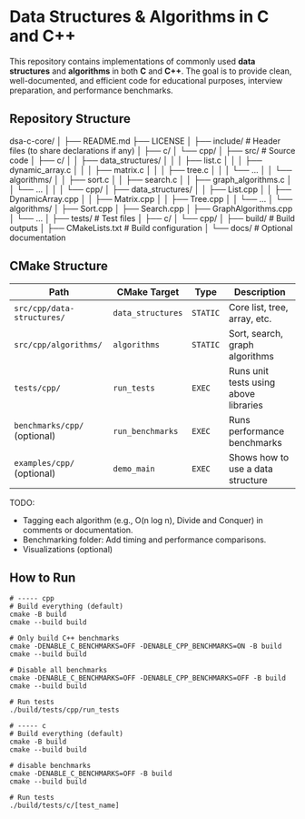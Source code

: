# Data Structures & Algorithms in C and C++

This repository contains implementations of commonly used **data structures** and **algorithms** in both **C** and **C++**. The goal is to provide clean, well-documented, and efficient code for educational purposes, interview preparation, and performance benchmarks.

## Repository Structure

dsa-c-core/
│
├── README.md
├── LICENSE
│
├── include/                    # Header files (to share declarations if any)
│   ├── c/
│   └── cpp/
│
├── src/                        # Source code
│   ├── c/
│   │   ├── data_structures/
│   │   │   ├── list.c
│   │   │   ├── dynamic_array.c
│   │   │   ├── matrix.c
│   │   │   ├── tree.c
│   │   │   └── ...
│   │   └── algorithms/
│   │       ├── sort.c
│   │       ├── search.c
│   │       ├── graph_algorithms.c
│   │       └── ...
│   │
│   └── cpp/
│       ├── data_structures/
│       │   ├── List.cpp
│       │   ├── DynamicArray.cpp
│       │   ├── Matrix.cpp
│       │   ├── Tree.cpp
│       │   └── ...
│       └── algorithms/
│           ├── Sort.cpp
│           ├── Search.cpp
│           ├── GraphAlgorithms.cpp
│           └── ...
│
├── tests/                      # Test files
│   ├── c/
│   └── cpp/
│
├── build/                      # Build outputs
│
├── CMakeLists.txt              # Build configuration
│
└── docs/                       # Optional documentation

## CMake Structure

| Path                         | CMake Target      | Type     | Description                           |
| ---------------------------- | ----------------- | -------- | ------------------------------------- |
| `src/cpp/data-structures/`   | `data_structures` | `STATIC` | Core list, tree, array, etc.          |
| `src/cpp/algorithms/`        | `algorithms`      | `STATIC` | Sort, search, graph algorithms        |
| `tests/cpp/`                 | `run_tests`       | `EXEC`   | Runs unit tests using above libraries |
| `benchmarks/cpp/` (optional) | `run_benchmarks`  | `EXEC`   | Runs performance benchmarks           |
| `examples/cpp/` (optional)   | `demo_main`       | `EXEC`   | Shows how to use a data structure     |


TODO: 
- Tagging each algorithm (e.g., O(n log n), Divide and Conquer) in comments or documentation.
- Benchmarking folder: Add timing and performance comparisons.
- Visualizations (optional)

## How to Run

```shell
# ----- cpp
# Build everything (default)
cmake -B build
cmake --build build

# Only build C++ benchmarks
cmake -DENABLE_C_BENCHMARKS=OFF -DENABLE_CPP_BENCHMARKS=ON -B build
cmake --build build

# Disable all benchmarks
cmake -DENABLE_C_BENCHMARKS=OFF -DENABLE_CPP_BENCHMARKS=OFF -B build
cmake --build build

# Run tests
./build/tests/cpp/run_tests

# ----- c
# Build everything (default)
cmake -B build
cmake --build build

# disable benchmarks
cmake -DENABLE_C_BENCHMARKS=OFF -B build
cmake --build build

# Run tests
./build/tests/c/[test_name]
```
